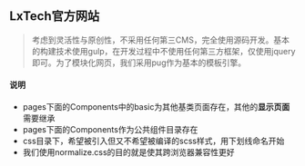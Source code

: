 ## LxTech官方网站
> 考虑到灵活性与原创性，不采用任何第三CMS，完全使用源码开发。基本的构建技术使用gulp，在开发过程中不使用任何第三方框架，仅使用jquery即可。为了模块化网页，我们采用pug作为基本的模板引擎。

#### 说明
* pages下面的Components中的basic为其他基类页面存在，其他的**显示页面**需要继承
* pages下面的Components作为公共组件目录存在
* css目录下，希望被引入但又不希望被编译的scss样式，用下划线命名开始
* 我们使用normalize.css的目的就是使其跨浏览器兼容性更好
